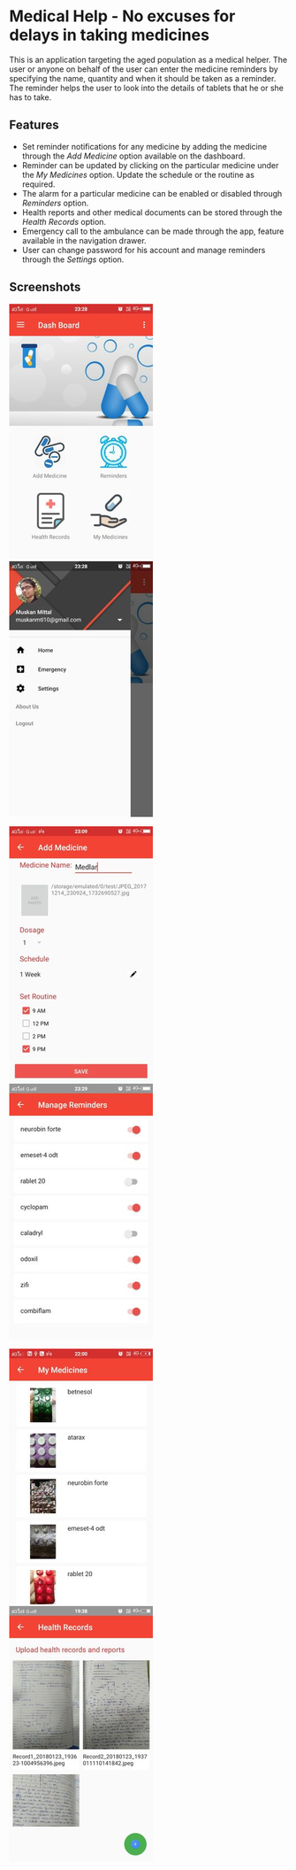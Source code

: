 # Medical Help - No excuses for delays in taking medicines

This is an application targeting the aged population as a medical helper. The user or anyone on behalf of the user can enter the medicine reminders by specifying the name, quantity and when it should be taken as a reminder. The reminder helps the user to look into the details of tablets that he or she has to take.

## Features

* Set reminder notifications for any medicine by adding the medicine through the *Add Medicine* option available on the dashboard.
* Reminder can be updated by clicking on the particular medicine under the *My Medicines* option. Update the schedule or the routine as required.
* The alarm for a particular medicine can be enabled or disabled through *Reminders* option.
* Health reports and other medical documents can be stored through the *Health Records* option.
* Emergency call to the ambulance can be made through the app, feature available in the navigation drawer.
* User can change password for his account and manage reminders through the *Settings* option.

## Screenshots

![alt text](Screenshots/Dashboard.jpeg "Dashboard")&nbsp;&nbsp;&nbsp;  ![alt text](Screenshots/Navigation_Drawer.jpeg "Navigation Drawer")

![alt text](Screenshots/Add_Medicine.jpeg "Add Medicine")&nbsp;&nbsp;&nbsp;    ![alt text](Screenshots/Manage_Reminders.jpeg "Manage Reminders")

![alt text](Screenshots/My_Medicines.jpeg "My Medicines")&nbsp;&nbsp;&nbsp;    ![alt text](Screenshots/Health_Records.jpeg "Health Records")